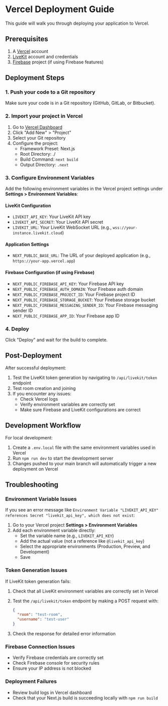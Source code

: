 # Vercel Deployment Guide

This guide will walk you through deploying your application to Vercel.

## Prerequisites

1. A [Vercel](https://vercel.com) account
2. [LiveKit](https://livekit.io) account and credentials
3. [Firebase](https://firebase.google.com) project (if using Firebase features)

## Deployment Steps

### 1. Push your code to a Git repository

Make sure your code is in a Git repository (GitHub, GitLab, or Bitbucket).

### 2. Import your project in Vercel

1. Go to [Vercel Dashboard](https://vercel.com/dashboard)
2. Click "Add New" > "Project"
3. Select your Git repository
4. Configure the project:
   - Framework Preset: Next.js
   - Root Directory: ./
   - Build Command: `next build`
   - Output Directory: `.next`

### 3. Configure Environment Variables

Add the following environment variables in the Vercel project settings under **Settings > Environment Variables**:

#### LiveKit Configuration

- `LIVEKIT_API_KEY`: Your LiveKit API key
- `LIVEKIT_API_SECRET`: Your LiveKit API secret
- `LIVEKIT_URL`: Your LiveKit WebSocket URL (e.g., `wss://your-instance.livekit.cloud`)

#### Application Settings

- `NEXT_PUBLIC_BASE_URL`: The URL of your deployed application (e.g., `https://your-app.vercel.app`)

#### Firebase Configuration (if using Firebase)

- `NEXT_PUBLIC_FIREBASE_API_KEY`: Your Firebase API key
- `NEXT_PUBLIC_FIREBASE_AUTH_DOMAIN`: Your Firebase auth domain
- `NEXT_PUBLIC_FIREBASE_PROJECT_ID`: Your Firebase project ID
- `NEXT_PUBLIC_FIREBASE_STORAGE_BUCKET`: Your Firebase storage bucket
- `NEXT_PUBLIC_FIREBASE_MESSAGING_SENDER_ID`: Your Firebase messaging sender ID
- `NEXT_PUBLIC_FIREBASE_APP_ID`: Your Firebase app ID

### 4. Deploy

Click "Deploy" and wait for the build to complete.

## Post-Deployment

After successful deployment:

1. Test the LiveKit token generation by navigating to `/api/livekit/token` endpoint
2. Test room creation and joining
3. If you encounter any issues:
   - Check Vercel logs
   - Verify environment variables are correctly set
   - Make sure Firebase and LiveKit configurations are correct

## Development Workflow

For local development:

1. Create a `.env.local` file with the same environment variables used in Vercel
2. Run `npm run dev` to start the development server
3. Changes pushed to your main branch will automatically trigger a new deployment on Vercel

## Troubleshooting

### Environment Variable Issues

If you see an error message like `Environment Variable "LIVEKIT_API_KEY" references Secret "livekit_api_key", which does not exist`:

1. Go to your Vercel project **Settings > Environment Variables**
2. Add each environment variable directly:
   - Set the variable name (e.g., `LIVEKIT_API_KEY`)
   - Add the actual value (not a reference like `@livekit_api_key`)
   - Select the appropriate environments (Production, Preview, and Development)
   - Save

### Token Generation Issues

If LiveKit token generation fails:

1. Check that all LiveKit environment variables are correctly set in Vercel
2. Test the `/api/livekit/token` endpoint by making a POST request with:

   ```json
   {
     "room": "test-room",
     "username": "test-user"
   }
   ```

3. Check the response for detailed error information

### Firebase Connection Issues

- Verify Firebase credentials are correctly set
- Check Firebase console for security rules
- Ensure your IP address is not blocked

### Deployment Failures

- Review build logs in Vercel dashboard
- Check that your Next.js build is succeeding locally with `npm run build`
